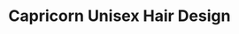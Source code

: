 ---
title: "Capricorn Unisex Hair Design"
url: /blyth/capricorn-unisex-hair-design/
shop: Friseur
---